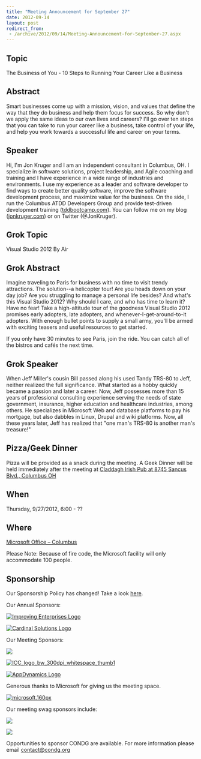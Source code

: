 ```yaml
---
title: "Meeting Announcement for September 27"
date: 2012-09-14
layout: post
redirect_from:
 - /archive/2012/09/14/Meeting-Announcement-for-September-27.aspx
---
```


## Topic

The Business of You - 10 Steps to Running Your Career Like a Business

## Abstract

Smart businesses come up with a mission, vision, and values that define the way that they do business and help them focus for success. So why don't we apply the same ideas to our own lives and careers? I'll go over ten steps that you can take to run your career like a business, take control of your life, and help you work towards a successful life and career on your terms.

## Speaker

Hi, I'm Jon Kruger and I am an independent consultant in Columbus, OH. I specialize in software solutions, project leadership, and Agile coaching and training and I have experience in a wide range of industries and environments. I use my experience as a leader and software developer to find ways to create better quality software, improve the software development process, and maximize value for the business. On the side, I run the Columbus ATDD Developers Group and provide test-driven development training ([tddbootcamp.com](http://tddbootcamp.com/)). You can follow me on my blog ([jonkruger.com](http://jonkruger.com/)) or on Twitter (@JonKruger).

## Grok Topic

Visual Studio 2012 By Air

## Grok Abstract

Imagine traveling to Paris for business with no time to visit trendy attractions. The solution--a helicopter tour! Are you heads down on your day job? Are you struggling to manage a personal life besides? And what's this Visual Studio 2012? Why should I care, and who has time to learn it? Have no fear! Take a high-altitude tour of the goodness Visual Studio 2012 promises early adopters, late adopters, and whenever-I-get-around-to-it adopters. With enough bullet points to supply a small army, you'll be armed with exciting teasers and useful resources to get started.

If you only have 30 minutes to see Paris, join the ride. You can catch all of the bistros and cafés the next time.

## Grok Speaker

When Jeff Miller's cousin Bill passed along his used Tandy TRS-80 to Jeff, neither realized the full significance. What started as a hobby quickly became a passion and later a career. Now, Jeff possesses more than 15 years of professional consulting experience serving the needs of state government, insurance, higher education and healthcare industries, among others. He specializes in Microsoft Web and database platforms to pay his mortgage, but also dabbles in Linux, Drupal and wiki platforms. Now, all these years later, Jeff has realized that "one man's TRS-80 is another man's treasure!"

## Pizza/Geek Dinner

Pizza will be provided as a snack during the meeting. A Geek Dinner will be held immediately after the meeting at [Claddagh Irish Pub at 8745 Sancus Blvd., Columbus OH](http://www.bing.com/local/details.aspx?lid=YN671x11725012&amp;qt=yp&amp;what=claddagh&amp;where=Columbus,+Ohio&amp;s_cid=ansPhBkYp02&amp;mkt=en-us&amp;q=claddagh&amp;FORM=LARE)

## When

Thursday, 9/27/2012, 6:00 - ??

## Where

 [Microsoft Office – Columbus](http://maps.google.com/maps?f=q&amp;hl=en&amp;q=8800+Lyra+Dr.+Columbus,+OH+43240&amp;om=1)

Please Note: Because of fire code, the Microsoft facility will only accommodate 100 people.

## Sponsorship

Our Sponsorship Policy has changed! Take a look [here](http://www.condg.org/documents/Sponsorship%20Policy.pdf).

Our Annual Sponsors:

[![Improving Enterprises Logo](http://condg.org/images/condg_org/Windows-Live-Writer/February-Meeting-Announcement_BD2C/ie-logo_thumb.jpg)](http://www.improvingenterprises.com)

[![Cardinal Solutions Logo](http://www.cardinalsolutions.com/etc/designs/cardinal/clientlibs/resources/images/logo.png)](http://www.cardinalsolutions.com)

Our Meeting Sponsors:

[![](http://www.hmbnet.com/images/HMBLogo_small.jpg)](http://hmbnet.com)

[![ICC_logo_bw_300dpi_whitespace_thumb1](http://condg.org/images/condg_org/Windows-Live-Writer/Meeting-Announcement-for-September_127BF/ICC_logo_bw_300dpi_whitespace_thumb1_e1df7019-b4af-4af2-a121-18f8468bf89f.jpg "ICC_logo_bw_300dpi_whitespace_thumb1")](http://iccohio.com)

[![AppDynamics Logo](http://www.appdynamics.com/images/logo.png)](http://www.appdynamics.com)

Generous thanks to Microsoft for giving us the meeting space.

[![microsoft.160px](http://condg.org/images/condg_org/WindowsLiveWriter/JuneMeetingAnnouncement_C169/microsoft.160px_thumb_1.png "microsoft.160px")](http://www.microsoft.com)

Our meeting swag sponsors include:

[![](http://www.jetbrains.com/img/logo.gif)](http://www.jetbrains.com/)

[![](https://dzgdt8wefr0v4.cloudfront.net/assets/tpublogo_head-2da8440fd4312d32705e23afb44cb5df.png)](http://tekpub.com)

Opportunities to sponsor CONDG are available. For more information please email [contact@condg.org](mailto:contact@condg.org)
